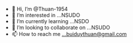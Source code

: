 - 👋 Hi, I’m @Thuan-1954
- 👀 I’m interested in ...NSUDO
- 🌱 I’m currently learning ...NSDO
- 💞️ I’m looking to collaborate on ...NSUDO
- 📫 How to reach me ...buiduythuan@gmail.com

<!---
Thuan-1954/Thuan-1954 is a ✨ special ✨ repository because its `README.md` (this file) appears on your GitHub profile.
You can click the Preview link to take a look at your changes.
--->
